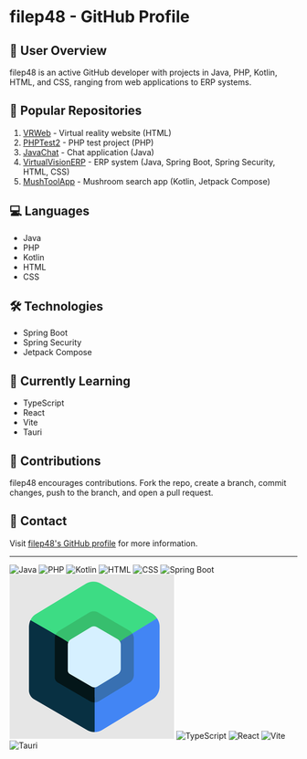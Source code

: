 # filep48 - GitHub Profile

## 👤 User Overview

filep48 is an active GitHub developer with projects in Java, PHP, Kotlin, HTML, and CSS, ranging from web applications to ERP systems.

## 📂 Popular Repositories

1. [VRWeb](https://github.com/filep48/VRWeb) - Virtual reality website (HTML)
2. [PHPTest2](https://github.com/filep48/PHPTest2) - PHP test project (PHP)
3. [JavaChat](https://github.com/filep48/JavaChat) - Chat application (Java)
4. [VirtualVisionERP](https://github.com/filep48/VirtualVisionERP) - ERP system (Java, Spring Boot, Spring Security, HTML, CSS)
5. [MushToolApp](https://github.com/filep48/MushToolApp) - Mushroom search app (Kotlin, Jetpack Compose)

## 💻 Languages

- Java
- PHP
- Kotlin
- HTML
- CSS

## 🛠️ Technologies

- Spring Boot
- Spring Security
- Jetpack Compose

## 🌱 Currently Learning

- TypeScript
- React
- Vite
- Tauri

## 🤝 Contributions

filep48 encourages contributions. Fork the repo, create a branch, commit changes, push to the branch, and open a pull request.

## 📧 Contact

Visit [filep48's GitHub profile](https://github.com/filep48) for more information.

---

![Java](https://img.icons8.com/color/48/000000/java-coffee-cup-logo.png)
![PHP](https://img.icons8.com/officel/40/000000/php-logo.png)
![Kotlin](https://img.icons8.com/color/48/000000/kotlin.png)
![HTML](https://img.icons8.com/color/48/000000/html-5.png)
![CSS](https://img.icons8.com/color/48/000000/css3.png)
![Spring Boot](https://img.icons8.com/color/48/000000/spring-logo.png)
![Jetpack Compose](https://raw.githubusercontent.com/github/explore/ae48d1ca3274c0c3a90f872e605eaef069a16771/topics/jetpack-compose/jetpack-compose.png)
![TypeScript](https://img.icons8.com/color/48/000000/typescript.png)
![React](https://img.icons8.com/color/48/000000/react-native.png)
![Vite](https://vitejs.dev/logo-with-shadow.png)
![Tauri](https://cdn.worldvectorlogo.com/logos/tauri-1.svg)
